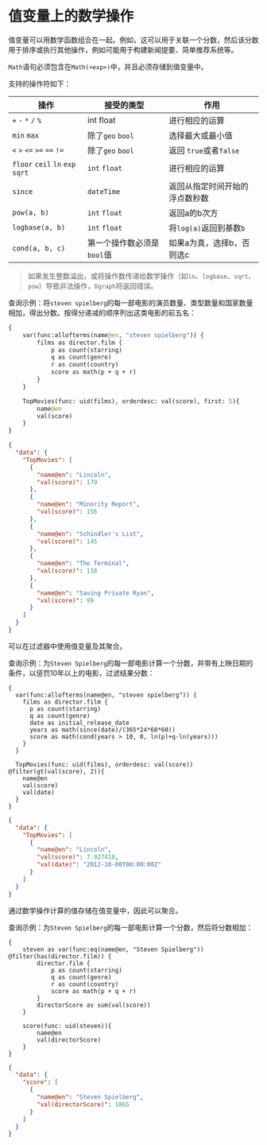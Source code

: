 # 值变量上的数学操作

值变量可以用数学函数组合在一起。例如，这可以用于关联一个分数，然后该分数用于排序或执行其他操作，例如可能用于构建新闻提要、简单推荐系统等。

`Math`语句必须包含在`Math(<exp>)`中，并且必须存储到值变量中。

支持的操作符如下：

操作|接受的类型|作用
---|---|---
`+` `-` `*` `/` `%`| int float| 进行相应的运算
`min` `max` | 除了`geo` `bool`|选择最大或最小值
`<` `>` `<=` `>=` `==` `!=`|除了`geo` `bool`| 返回 `true`或者`false`
`floor` `ceil` `ln` `exp` `sqrt`| `int` `float` |进行相应的运算
`since`| `dateTime`|返回从指定时间开始的浮点数秒数
`pow(a, b)`|`int` `float`|返回a的b次方
`logbase(a, b)`| `int` `float` |将`log(a)`返回到基数`b`
`cond(a, b, c)`|第一个操作数必须是`bool`值|如果a为真，选择b，否则选c

> 如果发生整数溢出，或将操作数传递给数学操作（如`ln`、`logbase`、`sqrt`、`pow`）导致非法操作，`Dgraph`将返回错误。

查询示例：将`steven spielberg`的每一部电影的演员数量、类型数量和国家数量相加，得出分数。按得分递减的顺序列出这类电影的前五名：

``` graphql 
{
	var(func:allofterms(name@en, "steven spielberg")) {
		films as director.film {
			p as count(starring)
			q as count(genre)
			r as count(country)
			score as math(p + q + r)
		}
	}

	TopMovies(func: uid(films), orderdesc: val(score), first: 5){
		name@en
		val(score)
	}
}
```

``` json 
{
  "data": {
    "TopMovies": [
      {
        "name@en": "Lincoln",
        "val(score)": 179
      },
      {
        "name@en": "Minority Report",
        "val(score)": 156
      },
      {
        "name@en": "Schindler's List",
        "val(score)": 145
      },
      {
        "name@en": "The Terminal",
        "val(score)": 118
      },
      {
        "name@en": "Saving Private Ryan",
        "val(score)": 99
      }
    ]
  }
}
```

可以在过滤器中使用值变量及其聚合。

查询示例：为`Steven Spielberg`的每一部电影计算一个分数，并带有上映日期的条件，以惩罚10年以上的电影，过滤结果分数：

``` dql
{
  var(func:allofterms(name@en, "steven spielberg")) {
    films as director.film {
      p as count(starring)
      q as count(genre)
      date as initial_release_date
      years as math(since(date)/(365*24*60*60))
      score as math(cond(years > 10, 0, ln(p)+q-ln(years)))
    }
  }

  TopMovies(func: uid(films), orderdesc: val(score)) @filter(gt(val(score), 2)){
    name@en
    val(score)
    val(date)
  }
}
```

``` json 
{
  "data": {
    "TopMovies": [
      {
        "name@en": "Lincoln",
        "val(score)": 7.927418,
        "val(date)": "2012-10-08T00:00:00Z"
      }
    ]
  }
}
```

通过数学操作计算的值存储在值变量中，因此可以聚合。

查询示例：为`Steven Spielberg`的每一部电影计算一个分数，然后将分数相加：

``` dql
{
	steven as var(func:eq(name@en, "Steven Spielberg")) @filter(has(director.film)) {
		director.film {
			p as count(starring)
			q as count(genre)
			r as count(country)
			score as math(p + q + r)
		}
		directorScore as sum(val(score))
	}

	score(func: uid(steven)){
		name@en
		val(directorScore)
	}
}
```

``` json 
{
  "data": {
    "score": [
      {
        "name@en": "Steven Spielberg",
        "val(directorScore)": 1865
      }
    ]
  }
}
```